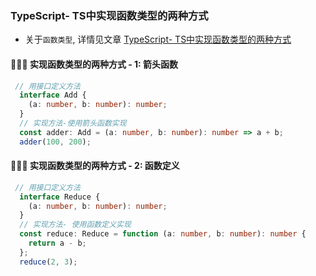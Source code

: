 ### TypeScript- TS中实现函数类型的两种方式

- 关于`函数类型`, 详情见文章 [TypeScript- TS中实现函数类型的两种方式](https://github.com/leslie1943/blog/issues/303)

#### 🚀🚀🚀 实现函数类型的两种方式 - 1: 箭头函数
```ts
 // 用接口定义方法
  interface Add {
    (a: number, b: number): number;
  }
  // 实现方法-使用箭头函数实现
  const adder: Add = (a: number, b: number): number => a + b;
  adder(100, 200);
```

#### 🚀🚀🚀 实现函数类型的两种方式 - 2: 函数定义
```ts
 // 用接口定义方法
  interface Reduce {
    (a: number, b: number): number;
  }
  // 实现方法- 使用函数定义实现
  const reduce: Reduce = function (a: number, b: number): number {
    return a - b;
  };
  reduce(2, 3);
```